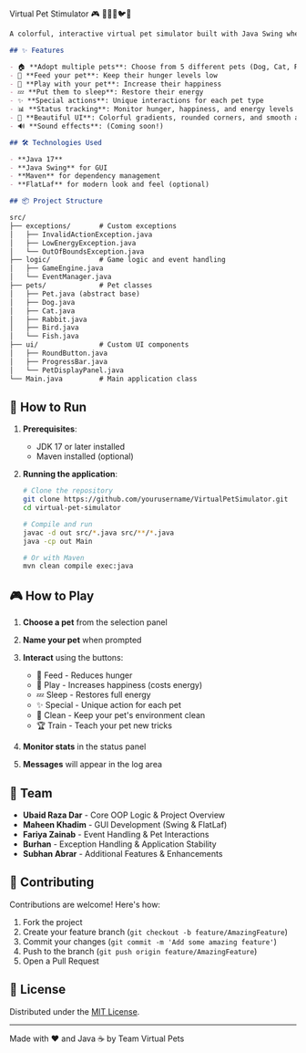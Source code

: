 Virtual Pet Stimulator 🎮 🐶🐱🐰🐦🐠
```markdown
A colorful, interactive virtual pet simulator built with Java Swing where you can adopt and care for different pets! 🐶🐱🐰🐦🐠

## ✨ Features

- 🏠 **Adopt multiple pets**: Choose from 5 different pets (Dog, Cat, Rabbit, Bird, Fish)
- 🍕 **Feed your pet**: Keep their hunger levels low
- 🎾 **Play with your pet**: Increase their happiness
- 💤 **Put them to sleep**: Restore their energy
- ✨ **Special actions**: Unique interactions for each pet type
- 📊 **Status tracking**: Monitor hunger, happiness, and energy levels
- 🎨 **Beautiful UI**: Colorful gradients, rounded corners, and smooth animations
- 🔊 **Sound effects**: (Coming soon!)

## 🛠️ Technologies Used

- **Java 17**
- **Java Swing** for GUI
- **Maven** for dependency management
- **FlatLaf** for modern look and feel (optional)

## 📦 Project Structure

src/
├── exceptions/       # Custom exceptions
│   ├── InvalidActionException.java
│   ├── LowEnergyException.java
│   └── OutOfBoundsException.java
├── logic/            # Game logic and event handling
│   ├── GameEngine.java
│   └── EventManager.java
├── pets/             # Pet classes
│   ├── Pet.java (abstract base)
│   ├── Dog.java
│   ├── Cat.java
│   ├── Rabbit.java
│   ├── Bird.java
│   └── Fish.java
├── ui/               # Custom UI components
│   ├── RoundButton.java
│   ├── ProgressBar.java
│   └── PetDisplayPanel.java
└── Main.java         # Main application class
```

## 🚀 How to Run

1. **Prerequisites**:
   - JDK 17 or later installed
   - Maven installed (optional)

2. **Running the application**:
   ```bash
   # Clone the repository
   git clone https://github.com/yourusername/VirtualPetSimulator.git
   cd virtual-pet-simulator
   
   # Compile and run
   javac -d out src/*.java src/**/*.java
   java -cp out Main
   
   # Or with Maven
   mvn clean compile exec:java
   ```

## 🎮 How to Play

1. **Choose a pet** from the selection panel
2. **Name your pet** when prompted
3. **Interact** using the buttons:
   - 🍕 Feed - Reduces hunger
   - 🎾 Play - Increases happiness (costs energy)
   - 💤 Sleep - Restores full energy
   - ✨ Special - Unique action for each pet
   - 🧹 Clean - Keep your pet's environment clean
   - 🏆 Train - Teach your pet new tricks

4. **Monitor stats** in the status panel
5. **Messages** will appear in the log area


## 👥 Team

- **Ubaid Raza Dar** - Core OOP Logic & Project Overview
- **Maheen Khadim** - GUI Development (Swing & FlatLaf)
- **Fariya Zainab** - Event Handling & Pet Interactions
- **Burhan** - Exception Handling & Application Stability
- **Subhan Abrar** - Additional Features & Enhancements

## 🤝 Contributing

Contributions are welcome! Here's how:

1. Fork the project
2. Create your feature branch (`git checkout -b feature/AmazingFeature`)
3. Commit your changes (`git commit -m 'Add some amazing feature'`)
4. Push to the branch (`git push origin feature/AmazingFeature`)
5. Open a Pull Request

## 📜 License

Distributed under the [MIT License](LICENSE).

---

Made with ❤️ and Java ☕ by Team Virtual Pets
```


